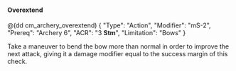 #### Overextend

@(dd cm_archery_overextend)
{ "Type": "Action",
	"Modifier": "mS-2",
	"Prereq": "Archery 6",
	"ACR": "3 **Stm**",
	"Limitation": "Bows"
}

Take a maneuver to bend the bow more than normal in order to improve
the next attack, giving it a damage modifier equal to the success
margin of this check.
